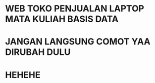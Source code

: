 # WEB TOKO PENJUALAN LAPTOP MATA KULIAH BASIS DATA

# JANGAN LANGSUNG COMOT YAA DIRUBAH DULU

# HEHEHE
